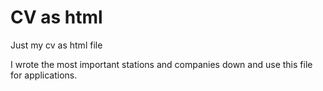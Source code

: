 # CV as html
Just my cv as html file

I wrote the most important stations and companies down and use this file for applications.
